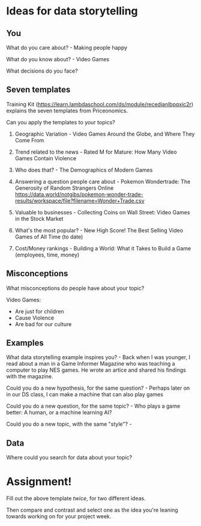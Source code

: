 # Ideas for data storytelling

## You

What do you care about? - Making people happy

What do you know about? - Video Games

What decisions do you face?


## Seven templates

Training Kit (https://learn.lambdaschool.com/ds/module/recedjanlbpqxic2r) explains the seven templates from Priceonomics.

Can you apply the templates to your topics? 

1. Geographic Variation - Video Games Around the Globe, and Where They Come From

2. Trend related to the news - Rated M for Mature: How Many Video Games Contain Violence

3. Who does that? - The Demographics of Modern Games

4. Answering a question people care about - Pokemon Wondertrade: The Generosity of Random Strangers Online
https://data.world/notgibs/pokemon-wonder-trade-results/workspace/file?filename=Wonder+Trade.csv

5. Valuable to businesses - Collecting Coins on Wall Street: Video Games in the Stock Market

6. What's the most popular? - New High Score! The Best Selling Video Games of All Time (to date)

7. Cost/Money rankings - Building a World: What it Takes to Build a Game (employees, time, money)

## Misconceptions

What misconceptions do people have about your topic?

Video Games:
- Are just for children
- Cause Violence
- Are bad for our culture

## Examples

What data storytelling example inspires you? - Back when I was younger, I read about a man in a Game Informer Magazine who was teaching a computer to play NES games. He wrote an artice and shared his findings with the magazine.

Could you do a new hypothesis, for the same question? - Perhaps later on in our DS class, I can make a machine that can also play games

Could you do a new question, for the same topic? - Who plays a game better: A human, or a machine learning AI?

Could you do a new topic, with the same "style"? - 


## Data

Where could you search for data about your topic?


# Assignment!

Fill out the above template *twice*, for two different ideas.

Then compare and contrast and select one as the idea you're leaning towards
working on for your project week.
